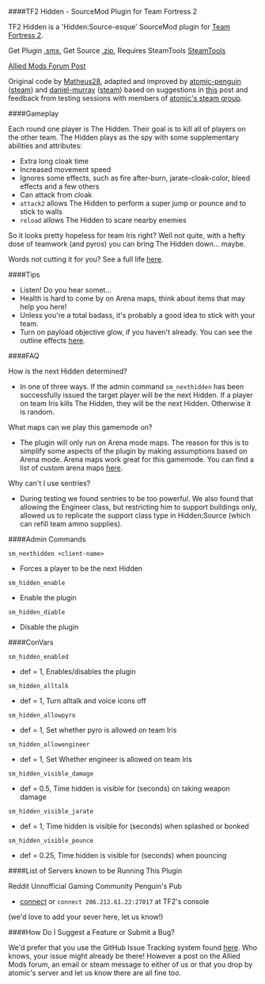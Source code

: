 ####TF2 Hidden - SourceMod Plugin for Team Fortress 2

TF2 Hidden is a 'Hidden:Source-esque' SourceMod plugin for [Team Fortress 2](http://www.teamfortress.com/).

Get Plugin [.smx](),
Get Source [.zip](https://github.com/atomic-penguin/sm-hidden/tags),
Requires SteamTools [SteamTools](http://forums.alliedmods.net/showthread.php?t=129763)

[Allied Mods Forum Post]()

Original code by [Matheus28](http://forums.alliedmods.net/showthread.php?t=143577),
adapted and improved by [atomic-penguin](https://github.com/atomic-penguin)
([steam](http://steamcommunity.com/id/atomic-penguin/))
and [daniel-murray](https://github.com/daniel-murray)
([steam](http://steamcommunity.com/id/smileydan2/))
based on suggestions in [this](http://forums.alliedmods.net/showpost.php?p=1770153&postcount=133)
post and feedback from testing sessions with members of
[atomic's steam group](http://steamcommunity.com/groups/PenguinsPub).

####Gameplay

Each round one player is The Hidden. Their goal is to kill all of players on the other team.
The Hidden plays as the spy with some supplementary abilities and attributes:

 * Extra long cloak time
 * Increased movement speed
 * Ignores some effects, such as fire after-burn, jarate-cloak-color, bleed effects and a few others
 * Can attack from cloak
 * `attack2` allows The Hidden to perform a super jump or pounce and to stick to walls
 * `reload` allows The Hidden to scare nearby enemies

So it looks pretty hopeless for team Iris right? Well not quite, with a hefty dose of teamwork (and pyros)
you can bring The Hidden down... maybe.

Words not cutting it for you? See a full life [here](https://www.youtube.com/watch?v=H8WquUK2kLI).

####Tips

 * Listen! Do you hear somet...
 * Health is hard to come by on Arena maps, think about items that may help you here!
 * Unless you're a total badass, it's probably a good idea to stick with your team.
 * Turn on payload objective glow, if you haven't already. You can see the outline effects
   [here](https://www.youtube.com/watch?v=nJN_dUMeeaQ).

####FAQ

How is the next Hidden determined?

 * In one of three ways. If the admin command `sm_nexthidden` has been successfully issued
   the target player will be the next Hidden.  If a player on team Iris kills The Hidden, they
   will be the next Hidden. Otherwise it is random.

What maps can we play this gamemode on?

 * The plugin will only run on Arena mode maps.
   The reason for this is to simplify some aspects of the plugin by making assumptions
   based on Arena mode. Arena maps work great for this gamemode.
   You can find a list of custom arena maps [here](https://gist.github.com/4605750). 

Why can't I use sentries?

 * During testing we found sentries to be too powerful.
   We also found that allowing the Engineer class, but restricting him to support buildings only,
   allowed us to replicate the support class type in Hidden:Source (which can refill team ammo
   supplies). 

####Admin Commands

`sm_nexthidden <client-name>`

 * Forces a player to be the next Hidden

`sm_hidden_enable`

 * Enable the plugin

`sm_hidden_diable`

 * Disable the plugin

####ConVars

`sm_hidden_enabled`

 * def = 1, Enables/disables the plugin

`sm_hidden_alltalk`

 * def = 1, Turn alltalk and voice icons off

`sm_hidden_allowpyro`

 * def = 1, Set whether pyro is allowed on team Iris

`sm_hidden_allowengineer`

 * def = 1, Set Whether engineer is allowed on team Iris

`sm_hidden_visible_damage`

 * def = 0.5, Time hidden is visible for (seconds) on taking weapon damage

`sm_hidden_visible_jarate`

 * def = 1, Time hidden is visible for (seconds) when splashed or bonked

`sm_hidden_visible_pounce`

 * def = 0.25, Time hidden is visible for (seconds) when pouncing

####List of Servers known to be Running This Plugin

Reddit Unnofficial Gaming Community Penguin's Pub

 * [connect](steam://connect/206.212.61.22:27017) or `connect 206.212.61.22:27017` at TF2's console

(we'd love to add your sever here, let us know!)

####How Do I Suggest a Feature or Submit a Bug?

We'd prefer that you use the GitHub Issue Tracking system found
[here](https://github.com/atomic-penguin/sm-hidden/issues?state=open). Who knows, your issue might already be there!
However a post on the Allied Mods forum, an email or steam message to either of us or that you drop by atomic's server and
let us know there are all fine too.
